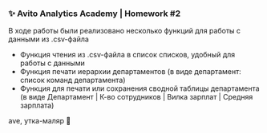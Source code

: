 ### ✨ Avito Analytics Academy | Homework #2
В ходе работы были реализовано несколько функций для работы с данными из .csv-файла
- Функция чтения из .csv-файла в список списков, удобный для работы с данными
- Функция печати иерархии департаментов (в виде департамент: список команд департамента)
- Функция для печати или сохранения сводной таблицы департамента (в виде Департамент | К-во сотрудников | Вилка зарплат | Средняя зарплата)

ave, утка-маляр 🦆
